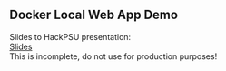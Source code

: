 Docker Local Web App Demo
-------
Slides to HackPSU presentation:<br>
[Slides](https://docs.google.com/presentation/d/1KJoyKsBqrnfdya1FXD7ouIjWk3l8bMgTxYxnc723MhM/edit?usp=sharing)<br>
This is incomplete, do not use for production purposes!